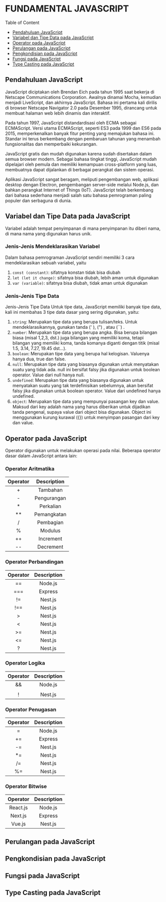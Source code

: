 # FUNDAMENTAL JAVASCRIPT

Table of Content
- [Pendahuluan JavaScript](#pendahuluan)
- [Variabel dan Tipe Data pada JavaScript](#variabel-tipedata)
- [Operator pada JavaScript](#operator)
- [Perulangan pada JavaScript](#perulangan)
- [Pengkondisian pada JavaScript](#pengondisian)
- [Fungsi pada JavaScript](#fungsi)
- [Type Casting pada JavaScript](#typecasting)

<a name="pendahuluan"></a>
## Pendahuluan JavaScript
JavaScript diciptakan oleh Brendan Eich pada tahun 1995 saat bekerja di Netscape Communications Corporation. Awalnya dinamai Mocha, kemudian menjadi LiveScript, dan akhirnya JavaScript. Bahasa ini pertama kali dirilis di browser Netscape Navigator 2.0 pada Desember 1995, dirancang untuk membuat halaman web lebih dinamis dan interaktif.

Pada tahun 1997, JavaScript distandardisasi oleh ECMA sebagai ECMAScript. Versi utama ECMAScript, seperti ES3 pada 1999 dan ES6 pada 2015, memperkenalkan banyak fitur penting yang memajukan bahasa ini. Standar ini terus berkembang dengan pembaruan tahunan yang menambah fungsionalitas dan memperbaiki kekurangan.

JavaScript gratis dan mudah digunakan karena sudah disertakan dalam semua browser modern. Sebagai bahasa tingkat tinggi, JavaScript mudah dipelajari oleh pemula dan memiliki kemampuan cross-platform yang luas, membuatnya dapat dijalankan di berbagai perangkat dan sistem operasi.

Aplikasi JavaScript sangat beragam, meliputi pengembangan web, aplikasi desktop dengan Electron, pengembangan server-side melalui Node.js, dan bahkan perangkat Internet of Things (IoT). JavaScript telah berkembang dari bahasa sederhana menjadi salah satu bahasa pemrograman paling populer dan serbaguna di dunia.

<a name="variabel-tipedata"></a>
## Variabel dan Tipe Data pada JavaScript
Variabel adalah tempat penyimpanan di mana penyimpanan itu diberi nama, di mana nama yang digunakan harus unik.
### Jenis-Jenis Mendeklarasikan Variabel
Dalam bahasa pemrograman JavaScript sendiri memiliki 3 cara mendeklarasikan sebuah variabel, yaitu
1. ```const (constant)```: sifatnya konstan tidak bisa diubah
2. ```let (let it change)```: sifatnya bisa diubah, lebih aman untuk digunakan
3. ```var (variable)```: sifatnya bisa diubah, tidak aman untuk digunakan
### Jenis-Jenis Tipe Data
Jenis-Jenis Tipe Data
Untuk tipe data, JavaScript memiliki banyak tipe data, kali ini membahas 3 tipe data dasar yang sering digunakan, yaitu:
1. ```string```: Merupakan tipe data yang berupa tulisan/teks. Untuk mendeklarasikannya, gunakan tanda (' ), (") , atau (``) .
2. ```number```: Merupakan tipe data yang berupa angka. Bisa berupa bilangan biasa (misal 1,2,3, dst.) juga bilangan yang memiliki koma, tetapi bilangan yang memiliki koma, tanda komanya diganti dengan titik (misal 1.5, 3.14, 7.27, 19.45 dst...).
3. ```boolean```: Merupakan tipe data yang berupa hal kelogisan. Valuenya hanya dua, true dan false.
4. ```null```: Merupakan tipe data yang biasanya digunakan untuk menyatakan suatu yang tidak ada. null ini bersifat falsy jika digunakan untuk boolean operator. Value dari null hanya null.
5. ```undefined```: Merupakan tipe data yang biasanya digunakan untuk menyatakan suatu yang tak terdefinisikan sebelumnya, akan bersifat falsy jika digunakan untuk boolean operator. Value dari undefined hanya undefined.
6. ```object```: Merupakan tipe data yang mempunyai pasangan key dan value. Maksud dari key adalah nama yang harus diberikan untuk dijadikan tanda pengenal, supaya value dari object bisa digunakan. Object ini menggunakan kurung kurawal ({}) untuk menyimpan pasangan dari key dan value.

<a name="operator"></a>
## Operator pada JavaScript
Operator digunakan untuk melakukan operasi pada nilai. Beberapa operator dasar dalam JavaScript antara lain:
### Operator Aritmatika
| Operator | Description | 
| :------: | :--------: |
| +   | Tambahan      | 
| -    | Pengurangan      |
| *     | Perkalian      | 
| **   | Pemangkatan      | 
| /    | Pembagian      |
| %     | Modulus      | 
| ++    | Increment      |
| --    | Decrement      | 

### Operator Perbandingan
| Operator | Description | 
| :------: | :--------: |
| ==   | Node.js      | 
| ===    | Express      |
| !=    | Nest.js      | 
| !==    | Nest.js      | 
| >   | Nest.js      | 
| <    | Nest.js      | 
| >=   | Nest.js      | 
| <=   | Nest.js      | 
| ?   | Nest.js      | 

### Operator Logika
| Operator | Description | 
| :------: | :--------: |
| &&   | Node.js      | 
| ||    | Express      |
| !     | Nest.js      |

### Operator Penugasan
| Operator | Description | 
| :------: | :--------: |
| =   | Node.js         | 
| +=    | Express       |
| -=     | Nest.js      | 
| *=     | Nest.js      | 
| /=     | Nest.js      | 
| %=     | Nest.js      | 

### Operator Bitwise
| Operator | Description | 
| :------: | :--------: |
| React.js   | Node.js      | 
| Next.js    | Express      |
| Vue.js     | Nest.js      | 

<a name="perulangan"></a>
## Perulangan pada JavaScript

<a name="pengondisian"></a>
## Pengkondisian pada JavaScript

<a name="fungsi"></a>
## Fungsi pada JavaScript

<a name="typecasting"></a>
## Type Casting pada JavaScript
